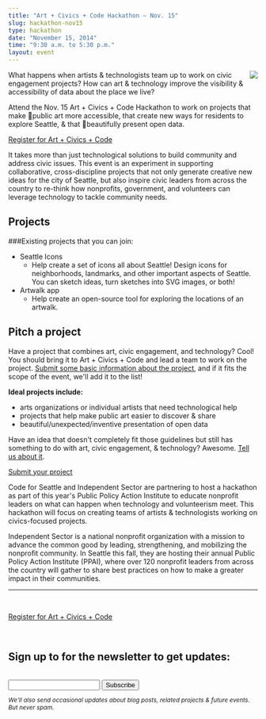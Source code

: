 ```yaml
---
title: "Art + Civics + Code Hackathon – Nov. 15"
slug: hackathon-nov15
type: hackathon
date: "November 15, 2014"
time: "9:30 a.m. to 5:30 p.m."
layout: event
---
```


<img src="{{site.baseurl}}/assets/nov-15-compact.jpg" style="float:right;margin-left:20px;">What happens when artists & technologists team up to work on civic engagement projects? How can art & technology improve the visibility & accessibility of data about the place we live?

Attend the Nov. 15 Art + Civics + Code Hackathon to work on projects that make public art more accessible, that create new ways for residents to explore Seattle, & that beautifully present open data.

<p class="center-text bright"><a href="http://www.meetup.com/Code-for-Seattle/events/217407182/" class="button">Register for Art + Civics + Code</a></p>

It takes more than just technological solutions to build community and address civic issues. This event is an experiment in supporting collaborative, cross-discipline projects that not only generate creative new ideas for the city of Seattle, but also inspire civic leaders from across the country to re-think how nonprofits, government, and volunteers can leverage technology to tackle community needs.

## Projects

###Existing projects that you can join:

- Seattle Icons
  - Help create a set of icons all about Seattle! Design icons for neighborhoods, landmarks, and other important aspects of Seattle. You can sketch ideas, turn sketches into SVG images, or both!
- Artwalk app
  - Help create an open-source tool for exploring the locations of an artwalk.
  

## Pitch a project

Have a project that combines art, civic engagement, and technology? Cool! You should bring it to Art + Civics + Code and lead a team to work on the project. [Submit some basic information about the project](http://goo.gl/forms/BcxB8ufho7), and if it fits the scope of the event, we'll add it to the list!

**Ideal projects include:** 

- arts organizations or individual artists that need technological help
- projects that help make public art easier to discover & share
- beautiful/unexpected/inventive presentation of open data 

Have an idea that doesn't completely fit those guidelines but still has something to do with art, civic engagement, & technology? Awesome. [Tell us about it](http://goo.gl/forms/BcxB8ufho7).


<a href="http://goo.gl/forms/BcxB8ufho7" class="button">Submit your project</a>

Code for Seattle and Independent Sector are partnering to host a hackathon as part of this year's Public Policy Action Institute to educate nonprofit leaders on what can happen when technology and volunteerism meet. This hackathon will focus on creating teams of artists & technologists working on civics-focused projects.

Independent Sector is a national nonprofit organization with a mission to advance the common good by leading, strengthening, and mobilizing the nonprofit community.  In Seattle this fall, they are hosting their annual Public Policy Action Institute (PPAI), where over 120 nonprofit leaders from across the country will gather to share best practices on how to make a greater impact in their communities.


---


<br>

<p class="center-text bright"><a href="http://www.meetup.com/Code-for-Seattle/events/217407182/" class="button">Register for Art + Civics + Code</a></p>

<br>

<!-- Begin MailChimp Signup Form -->
<div id="mc_embed_signup" class="bright center-text">
<h2>Sign up to for the newsletter to get updates:</h2>
<br>
<form action="//artcivicscode.us9.list-manage.com/subscribe/post?u=f4f4c5e474bceb014c45f5de3&amp;id=c13f4b4368" method="post" id="mc-embedded-subscribe-form" name="mc-embedded-subscribe-form" class="validate" target="_blank" novalidate>
    <div id="mc_embed_signup_scroll">
       <input type="hidden" value="event-nov15" name="SOURCE" class="" id="mce-SOURCE">
<div class="mc-field-group">
        <input type="email" value="" name="EMAIL" class="required email" id="mce-EMAIL">
        <input type="submit" value="Subscribe" name="subscribe" id="mc-embedded-subscribe" class="button">
      </div>
  <div id="mce-responses" class="clear">
    <div class="response" id="mce-error-response" style="display:none"></div>
    <div class="response" id="mce-success-response" style="display:none"></div>
  </div>    <!-- real people should not fill this in and expect good things - do not remove this or risk form bot signups-->
    <div style="position: absolute; left: -5000px;"><input type="text" name="b_f4f4c5e474bceb014c45f5de3_c13f4b4368" tabindex="-1" value=""></div>
    </div>
    <p style="font-size:12px; font-style: italic;">We'll also send occasional updates about blog posts, related projects & future events. But never spam.</p>
</form>
</div>

<!--End mc_embed_signup-->